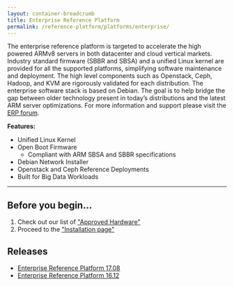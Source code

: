 ```yaml
---
layout: container-breadcrumb
title: Enterprise Reference Platform
permalink: /reference-platform/platforms/enterprise/
---
```

The enterprise reference platform is targeted to accelerate the high powered ARMv8 servers in both datacenter and cloud vertical markets. Industry standard firmware (SBBR and SBSA) and a unified Linux kernel are provided for all the supported platforms, simplifying software maintenance and deployment. The high level components such as Openstack, Ceph, Hadoop, and KVM are rigorously validated for each distribution. The enterprise software stack is based on Debian. The goal is to help bridge the gap between older technology present in today’s distributions and the latest ARM server optimizations. For more information and support please visit the [ERP forum](https://discuss.linaro.org/c/erp).

**Features:**

- Unified Linux Kernel
- Open Boot Firmware
   - Compliant with ARM SBSA and SBBR specifications
- Debian Network Installer
- Openstack and Ceph Reference Deployments
- Built for Big Data Workloads

***

## Before you begin...

1. Check out our list of ["Approved Hardware"](Documentation/Hardware/README.md)
2. Proceed to the ["Installation page"](Documentation/README.md)

## Releases

- [Enterprise Reference Platform 17.08](ReleaseNotes-17.08.md)
- [Enterprise Reference Platform 16.12](ReleaseNotes-16.12.md)
